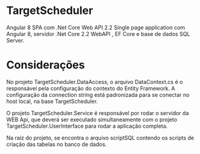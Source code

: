 # TargetScheduler
Angular 8 SPA com .Net Core Web API 2.2
Single page application com Angular 8, servidor .Net Core 2.2 WebAPI , EF Core e base de dados SQL Server.

# Considerações
No projeto TargetScheduler.DataAccess, o arquivo DataContext.cs é o responsável pela configuração do contexto do Entity Framework. A configuração da connection string está padronizada para se conectar no host local, na base TargetScheduler.

O projeto TargetScheduler.Service é responsável por rodar o servidor da WEB Api, que deverá ser executado simultaneamente com o projeto TargetScheduler.UserInterface para rodar a aplicação completa.

Na raiz do projeto, se encontra o arquivo scriptSQL contendo os scripts de criação das tabelas no banco de dados.

